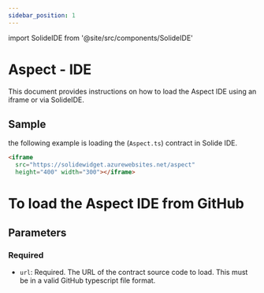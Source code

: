 ```yaml
---
sidebar_position: 1
---
```


import SolideIDE from '@site/src/components/SolideIDE'

# Aspect - IDE

This document provides instructions on how to load the Aspect IDE using an iframe or via SolideIDE.

## Sample

the following example is loading the (`Aspect.ts`) contract in Solide IDE.

```html title="Aspect.ts" showLineNumbers
<iframe 
  src="https://solidewidget.azurewebsites.net/aspect"
  height="400" width="300"></iframe>
```

<SolideIDE url="https://solidewidget.azurewebsites.net/aspect"></SolideIDE>

# To load the Aspect IDE from GitHub

## Parameters

### Required
- `url`: Required. The URL of the contract source code to load. This must be in a valid GitHub typescript file format.

